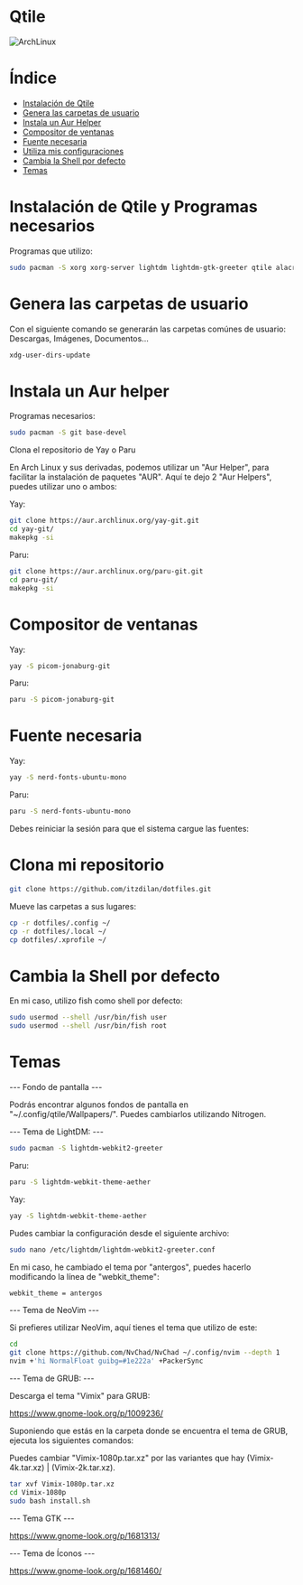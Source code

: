 # Qtile

![ArchLinux](https://user-images.githubusercontent.com/99371498/179362202-5008d2ea-f15a-4223-bbcd-b4183059f362.png)

# Índice 
- [Instalación de Qtile](#instalación-de-qtile)
- [Genera las carpetas de usuario](#genera-las-carpetas-de-usuario)
- [Instala un Aur Helper](#instala-un-aur-helper)
- [Compositor de ventanas](#compositor-de-ventanas)
- [Fuente necesaria](#fuente-necesaria)
- [Utiliza mis configuraciones](#utiliza-mis-configuraciones)
- [Cambia la Shell por defecto](#cambia-la-shell-por-defecto)
- [Temas](#temas)

# Instalación de Qtile y Programas necesarios

Programas que utilizo:

```bash
sudo pacman -S xorg xorg-server lightdm lightdm-gtk-greeter qtile alacritty fish starship pcmanfm rofi nitrogen scrot redshift file-roller gvfs glib2 gvfs-mtp udiskie network-manager-applet cbatticon pulseaudio pavucontrol pamixer alsa-utils brightnessctl gedit eog arandr xdg-user-dirs ntfs-3g lxappearance vlc dunst nano neovim lsd bat lxsession xscreensaver
```

# Genera las carpetas de usuario

Con el siguiente comando se generarán las carpetas comúnes de usuario: Descargas, Imágenes, Documentos...

```bash
xdg-user-dirs-update
```

# Instala un Aur helper

Programas necesarios:

```bash
sudo pacman -S git base-devel
```

Clona el repositorio de Yay o Paru

En Arch Linux y sus derivadas, podemos utilizar un "Aur Helper", para facilitar la instalación de paquetes "AUR". Aquí te dejo 2 "Aur Helpers", puedes utilizar uno o ambos:

Yay:

```bash
git clone https://aur.archlinux.org/yay-git.git
cd yay-git/ 
makepkg -si
```

Paru:

```bash
git clone https://aur.archlinux.org/paru-git.git
cd paru-git/ 
makepkg -si
````
# Compositor de ventanas

Yay:

```bash
yay -S picom-jonaburg-git
```

Paru:

```bash
paru -S picom-jonaburg-git
```

# Fuente necesaria


Yay:

```bash
yay -S nerd-fonts-ubuntu-mono
```

Paru:

```bash
paru -S nerd-fonts-ubuntu-mono
```

Debes reiniciar la sesión para que el sistema cargue las fuentes:

# Clona mi repositorio


```bash
git clone https://github.com/itzdilan/dotfiles.git
```


Mueve las carpetas a sus lugares:

```bash
cp -r dotfiles/.config ~/
cp -r dotfiles/.local ~/
cp dotfiles/.xprofile ~/
```

# Cambia la Shell por defecto

En mi caso, utilizo fish como shell por defecto:

```bash
sudo usermod --shell /usr/bin/fish user
sudo usermod --shell /usr/bin/fish root
```

# Temas

--- Fondo de pantalla ---

Podrás encontrar algunos fondos de pantalla en "~/.config/qtile/Wallpapers/". Puedes cambiarlos utilizando Nitrogen.

--- Tema de LightDM: ---

```bash
sudo pacman -S lightdm-webkit2-greeter
```

Paru:

```bash
paru -S lightdm-webkit-theme-aether
```

Yay:

```bash
yay -S lightdm-webkit-theme-aether
```

Pudes cambiar la configuración desde el siguiente archivo:

```bash
sudo nano /etc/lightdm/lightdm-webkit2-greeter.conf
```

En mi caso, he cambiado el tema por "antergos", puedes hacerlo modificando la línea de "webkit_theme":

```bash
webkit_theme = antergos
```

--- Tema de NeoVim ---

Si prefieres utilizar NeoVim, aquí tienes el tema que utilizo de este:

```bash
cd
git clone https://github.com/NvChad/NvChad ~/.config/nvim --depth 1
nvim +'hi NormalFloat guibg=#1e222a' +PackerSync
```

--- Tema de GRUB: ---

Descarga el tema "Vimix" para GRUB:

https://www.gnome-look.org/p/1009236/

Suponiendo que estás en la carpeta donde se encuentra el tema de GRUB, ejecuta los siguientes comandos:

Puedes cambiar "Vimix-1080p.tar.xz" por las variantes que hay (Vimix-4k.tar.xz) | (Vimix-2k.tar.xz).

```bash
tar xvf Vimix-1080p.tar.xz
cd Vimix-1080p
sudo bash install.sh
```

--- Tema GTK ---

https://www.gnome-look.org/p/1681313/

--- Tema de Íconos ---

https://www.gnome-look.org/p/1681460/
